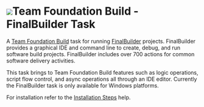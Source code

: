 ﻿![](https://cdn.rawgit.com/VSoftTechnologies/cdn-images/v8/FinalBuilder-Icon-256.png)Team Foundation Build - FinalBuilder Task
=========================================

A [Team Foundation Build](https://msdn.microsoft.com/Library/vs/alm/Build/overview) task for running [FinalBuilder](https://www.finalbuilder.com/downloads/finalbuilder) projects. FinalBuilder provides a graphical IDE and command line to create, debug, and run software build projects. FinalBuilder includes over 700 actions for common software delivery activities. 

This task brings to Team Foundation Build features such as logic operations, script flow control, and async operations all through an IDE editor. Currently the FinalBuilder task is only available for Windows platforms. 

For installation refer to the [Installation Steps](https://github.com/VSoftTechnologies/FinalBuilderTFS/blob/master/docs/Installation.md) help.